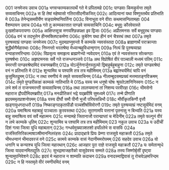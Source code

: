 001	जनमेजय उवाच
001a	भगवन्काम्यकात्पार्थे गते मे प्रपितामहे
001c	पाण्डवाः किमकुर्वन्त तमृते सव्यसाचिनम्
002a	स हि तेषां महेष्वासो गतिरासीदनीकजित्
002c	आदित्यानां यथा विष्णुस्तथैव प्रतिभाति मे
003a	तेनेन्द्रसमवीर्येण सङ्ग्रामेष्वनिवर्तिना
003c	विनाभूता वने वीराः कथमासन्पितामहाः
004	वैशम्पायन उवाच
004a	गते तु काम्यकात्तात पाण्डवे सव्यसाचिनि
004c	बभूवुः कौरवेयास्ते दुःखशोकपरायणाः
005a	आक्षिप्तसूत्रा मणयश्छिन्नपक्षा इव द्विजाः
005c	अप्रीतमनसः सर्वे बभूवुरथ पाण्डवाः
006a	वनं च तदभूत्तेन हीनमक्लिष्टकर्मणा
006c	कुबेरेण यथा हीनं वनं चैत्ररथं तथा
007a	तमृते पुरुषव्याघ्रं पाण्डवा जनमेजय
007c	मुदमप्राप्नुवन्तो वै काम्यके न्यवसंस्तदा
008a	ब्राह्मणार्थे पराक्रान्ताः शुद्धैर्बाणैर्महारथाः
008c	निघ्नन्तो भरतश्रेष्ठ मेध्यान्बहुविधान्मृगान्
009a	नित्यं हि पुरुषव्याघ्रा वन्याहारमरिन्दमाः
009c	विप्रसृत्य समाहृत्य ब्राह्मणेभ्यो न्यवेदयन्
010a	एवं ते न्यवसंस्तत्र सोत्कण्ठाः पुरुषर्षभाः
010c	अहृष्टमनसः सर्वे गते राजन्धनञ्जये
011a	अथ विप्रोषितं वीरं पाञ्चाली मध्यमं पतिम्
011c	स्मरन्ती पाण्डवश्रेष्ठमिदं वचनमब्रवीत्
012a	योऽर्जुनेनार्जुनस्तुल्यो द्विबाहुर्बहुबाहुना
012c	तमृते पाण्डवश्रेष्ठं वनं न प्रतिभाति मे
012e	शून्यामिव च पश्यामि तत्र तत्र महीमिमाम्
013a	बह्वाश्चर्यमिदं चापि वनं कुसुमितद्रुमम्
013c	न तथा रमणीयं मे तमृते सव्यसाचिनम्
014a	नीलाम्बुदसमप्रख्यं मत्तमातङ्गविक्रमम्
014c	तमृते पुण्डरीकाक्षं काम्यकं नातिभाति मे
015a	यस्य स्म धनुषो घोषः श्रूयतेऽशनिनिस्वनः
015c	न लभे शर्म तं राजन्स्मरन्ती सव्यसाचिनम्
016a	तथा लालप्यमानां तां निशम्य परवीरहा
016c	भीमसेनो महाराज द्रौपदीमिदमब्रवीत्
017a	मनःप्रीतिकरं भद्रे यद्ब्रवीषि सुमध्यमे
017c	तन्मे प्रीणाति हृदयममृतप्राशनोपमम्
018a	यस्य दीर्घौ समौ पीनौ भुजौ परिघसन्निभौ
018c	मौर्वीकृतकिणौ वृत्तौ खड्गायुधगदाधरौ
019a	निष्काङ्गदकृतापीडौ पञ्चशीर्षाविवोरगौ
019c	तमृते पुरुषव्याघ्रं नष्टसूर्यमिदं वनम्
020a	यमाश्रित्य महाबाहुं पाञ्चालाः कुरवस्तथा
020c	सुराणामपि यत्तानां पृतनासु न बिभ्यति
021a	यस्य बाहू समाश्रित्य वयं सर्वे महात्मनः
021c	मन्यामहे जितानाजौ परान्प्राप्तां च मेदिनीम्
022a	तमृते फल्गुनं वीरं न लभे काम्यके धृतिम्
022c	शून्यामिव च पश्यामि तत्र तत्र महीमिमाम्
023	नकुल उवाच
023a	य उदीचीं दिशं गत्वा जित्वा युधि महाबलान्
023c	गन्धर्वमुख्याञ्शतशो हयाँल्लेभे स वासविः
024a	राजंस्तित्तिरिकल्माषाञ्श्रीमाननिलरंहसः
024c	प्रादाद्भ्रात्रे प्रियः प्रेम्णा राजसूये महाक्रतौ
025a	तमृते भीमधन्वानं भीमादवरजं वने
025c	कामये काम्यके वासं नेदानीममरोपमम्
026	सहदेव उवाच
026a	यो धनानि च कन्याश्च युधि जित्वा महारथान्
026c	आजहार पुरा राज्ञे राजसूये महाक्रतौ
027a	यः समेतान्मृधे जित्वा यादवानमितद्युतिः
027c	सुभद्रामाजहारैको वासुदेवस्य सम्मते
028a	तस्य जिष्णोर्बृसीं दृष्ट्वा शून्यामुपनिवेशने
028c	हृदयं मे महाराज न शाम्यति कदाचन
029a	वनादस्माद्विवासं तु रोचयेऽहमरिन्दम
029c	न हि नस्तमृते वीरं रमणीयमिदं वनम्
